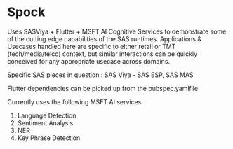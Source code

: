 # Spock

Uses SASViya + Flutter + MSFT AI Cognitive Services to demonstrate some of the cutting edge capabilities of the SAS runtimes. Applications & Usecases handled here are specific to either retail or TMT (tech/media/telco) context, but similar interactions can be quickly conceived for any appropriate usecase across domains.

Specific SAS pieces in question : SAS Viya - SAS ESP, SAS MAS

Flutter dependencies can be picked up from the pubspec.yamlfile

Currently uses the following MSFT AI services
1. Language Detection
2. Sentiment Analysis
3. NER
4. Key Phrase Detection
